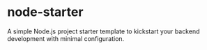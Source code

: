 # node-starter
A simple Node.js project starter template to kickstart your backend development with minimal configuration.
